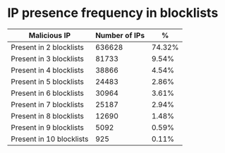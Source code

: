 # IP presence frequency in blocklists
| Malicious IP | Number of IPs | % |
|----|----|----|
| Present in 2 blocklists | 636628 | 74.32% |
| Present in 3 blocklists | 81733 | 9.54% |
| Present in 4 blocklists | 38866 | 4.54% |
| Present in 5 blocklists | 24483 | 2.86% |
| Present in 6 blocklists | 30964 | 3.61% |
| Present in 7 blocklists | 25187 | 2.94% |
| Present in 8 blocklists | 12690 | 1.48% |
| Present in 9 blocklists | 5092 | 0.59% |
| Present in 10 blocklists | 925 | 0.11% |
